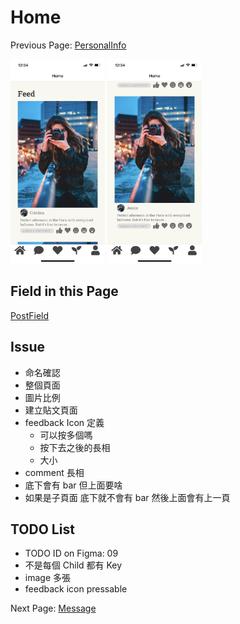 # Home

Previous Page: [PersonalInfo](./PersonalInfo.md)

<img src="./Home/Home1.jpg" alt="Home Demo" width="30%">
<img src="./Home/Home2.jpg" alt="Home Demo" width="30%">

## Field in this Page
[PostField](./Home/PostField.md)

## Issue
- 命名確認
- 整個頁面
- 圖片比例
- 建立貼文頁面
- feedback Icon 定義
  - 可以按多個嗎
  - 按下去之後的長相
  - 大小
- comment 長相
- 底下會有 bar 但上面要啥
- 如果是子頁面 底下就不會有 bar 然後上面會有上一頁

## TODO List
- TODO ID on Figma: 09
- 不是每個 Child 都有 Key
- image 多張
- feedback icon pressable

Next Page: [Message](./Message.md)